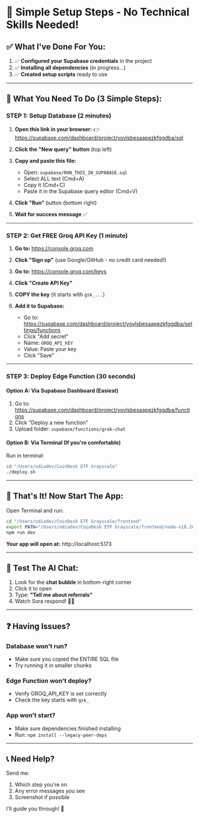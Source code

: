 # 🚀 Simple Setup Steps - No Technical Skills Needed!

## ✅ What I've Done For You:

1. ✅ **Configured your Supabase credentials** in the project
2. ✅ **Installing all dependencies** (in progress...)
3. ✅ **Created setup scripts** ready to use

---

## 📝 What You Need To Do (3 Simple Steps):

### **STEP 1: Setup Database** (2 minutes)

1. **Open this link in your browser:**
   👉 https://supabase.com/dashboard/project/vovlsbesaapezkfggdba/sql

2. **Click the "New query" button** (top left)

3. **Copy and paste this file:**
   - Open: `supabase/RUN_THIS_IN_SUPABASE.sql`
   - Select ALL text (Cmd+A)
   - Copy it (Cmd+C)
   - Paste it in the Supabase query editor (Cmd+V)

4. **Click "Run"** button (bottom right)

5. **Wait for success message** ✅

---

### **STEP 2: Get FREE Groq API Key** (1 minute)

1. **Go to:** https://console.groq.com

2. **Click "Sign up"** (use Google/GitHub - no credit card needed!)

3. **Go to:** https://console.groq.com/keys

4. **Click "Create API Key"**

5. **COPY the key** (it starts with `gsk_...`)

6. **Add it to Supabase:**
   - Go to: https://supabase.com/dashboard/project/vovlsbesaapezkfggdba/settings/functions
   - Click "Add secret"
   - Name: `GROQ_API_KEY`
   - Value: Paste your key
   - Click "Save"

---

### **STEP 3: Deploy Edge Function** (30 seconds)

#### Option A: Via Supabase Dashboard (Easiest)
1. Go to: https://supabase.com/dashboard/project/vovlsbesaapezkfggdba/functions
2. Click "Deploy a new function"
3. Upload folder: `supabase/functions/grok-chat`

#### Option B: Via Terminal (If you're comfortable)
Run in terminal:
```bash
cd "/Users/odiadev/CoinDesk ETF Grayscale"
./deploy.sh
```

---

## 🎉 That's It! Now Start The App:

Open Terminal and run:

```bash
cd "/Users/odiadev/CoinDesk ETF Grayscale/frontend"
export PATH="/Users/odiadev/CoinDesk ETF Grayscale/frontend/node-v18.20.8-darwin-x64/bin:$PATH"
npm run dev
```

**Your app will open at:** http://localhost:5173

---

## 🧪 Test The AI Chat:

1. Look for the **chat bubble** in bottom-right corner
2. Click it to open
3. Type: **"Tell me about referrals"**
4. Watch Sora respond! 🤖✨

---

## ❓ Having Issues?

### Database won't run?
- Make sure you copied the ENTIRE SQL file
- Try running it in smaller chunks

### Edge Function won't deploy?
- Verify GROQ_API_KEY is set correctly
- Check the key starts with `gsk_`

### App won't start?
- Make sure dependencies finished installing
- Run: `npm install --legacy-peer-deps`

---

## 📞 Need Help?

Send me:
1. Which step you're on
2. Any error messages you see
3. Screenshot if possible

I'll guide you through! 🚀
